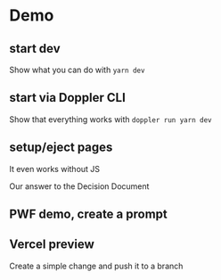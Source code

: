 # Demo

## start dev

Show what you can do with `yarn dev`

## start via Doppler CLI

Show that everything works with `doppler run yarn dev`

## setup/eject pages

It even works without JS

Our answer to the Decision Document

## PWF demo, create a prompt

## Vercel preview

Create a simple change and push it to a branch
